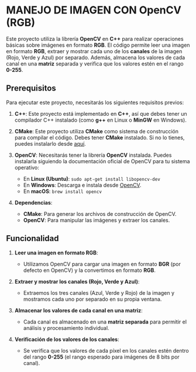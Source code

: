 # MANEJO DE IMAGEN CON OpenCV (RGB)

Este proyecto utiliza la librería **OpenCV** en **C++** para realizar operaciones básicas sobre imágenes en formato **RGB**. El código permite leer una imagen en formato **RGB**, extraer y mostrar cada uno de los **canales** de la imagen (Rojo, Verde y Azul) por separado. Además, almacena los valores de cada canal en una **matriz** separada y verifica que los valores estén en el rango **0-255**.

## Prerequisitos

Para ejecutar este proyecto, necesitarás los siguientes requisitos previos:

1. **C++**: Este proyecto está implementado en **C++**, así que debes tener un compilador C++ instalado (como **g++** en Linux o **MinGW** en Windows).
   
2. **CMake**: Este proyecto utiliza **CMake** como sistema de construcción para compilar el código. Debes tener **CMake** instalado. Si no lo tienes, puedes instalarlo desde [aquí](https://cmake.org/install/).

3. **OpenCV**: Necesitarás tener la librería **OpenCV** instalada. Puedes instalarla siguiendo la documentación oficial de OpenCV para tu sistema operativo:
   - En **Linux (Ubuntu)**: `sudo apt-get install libopencv-dev`
   - En **Windows**: Descarga e instala desde [OpenCV](https://opencv.org/releases/).
   - En **macOS**: `brew install opencv`

4. **Dependencias**:
   - **CMake**: Para generar los archivos de construcción de OpenCV.
   - **OpenCV**: Para manipular las imágenes y extraer los canales.

## Funcionalidad

1. **Leer una imagen en formato RGB**:
   - Utilizamos OpenCV para cargar una imagen en formato **BGR** (por defecto en OpenCV) y la convertimos en formato **RGB**.
   
2. **Extraer y mostrar los canales (Rojo, Verde y Azul)**:
   - Extraemos los tres canales (Azul, Verde y Rojo) de la imagen y mostramos cada uno por separado en su propia ventana.
   
3. **Almacenar los valores de cada canal en una matriz**:
   - Cada canal es almacenado en una **matriz separada** para permitir el análisis y procesamiento individual.
   
4. **Verificación de los valores de los canales**:
   - Se verifica que los valores de cada píxel en los canales estén dentro del rango **0-255** (el rango esperado para imágenes de 8 bits por canal).
